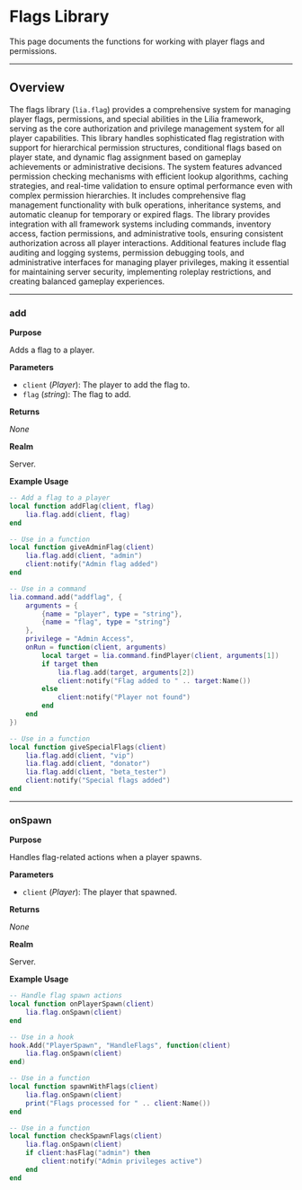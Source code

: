 # Flags Library

This page documents the functions for working with player flags and permissions.

---

## Overview

The flags library (`lia.flag`) provides a comprehensive system for managing player flags, permissions, and special abilities in the Lilia framework, serving as the core authorization and privilege management system for all player capabilities. This library handles sophisticated flag registration with support for hierarchical permission structures, conditional flags based on player state, and dynamic flag assignment based on gameplay achievements or administrative decisions. The system features advanced permission checking mechanisms with efficient lookup algorithms, caching strategies, and real-time validation to ensure optimal performance even with complex permission hierarchies. It includes comprehensive flag management functionality with bulk operations, inheritance systems, and automatic cleanup for temporary or expired flags. The library provides integration with all framework systems including commands, inventory access, faction permissions, and administrative tools, ensuring consistent authorization across all player interactions. Additional features include flag auditing and logging systems, permission debugging tools, and administrative interfaces for managing player privileges, making it essential for maintaining server security, implementing roleplay restrictions, and creating balanced gameplay experiences.

---

### add

**Purpose**

Adds a flag to a player.

**Parameters**

* `client` (*Player*): The player to add the flag to.
* `flag` (*string*): The flag to add.

**Returns**

*None*

**Realm**

Server.

**Example Usage**

```lua
-- Add a flag to a player
local function addFlag(client, flag)
    lia.flag.add(client, flag)
end

-- Use in a function
local function giveAdminFlag(client)
    lia.flag.add(client, "admin")
    client:notify("Admin flag added")
end

-- Use in a command
lia.command.add("addflag", {
    arguments = {
        {name = "player", type = "string"},
        {name = "flag", type = "string"}
    },
    privilege = "Admin Access",
    onRun = function(client, arguments)
        local target = lia.command.findPlayer(client, arguments[1])
        if target then
            lia.flag.add(target, arguments[2])
            client:notify("Flag added to " .. target:Name())
        else
            client:notify("Player not found")
        end
    end
})

-- Use in a function
local function giveSpecialFlags(client)
    lia.flag.add(client, "vip")
    lia.flag.add(client, "donator")
    lia.flag.add(client, "beta_tester")
    client:notify("Special flags added")
end
```

---

### onSpawn

**Purpose**

Handles flag-related actions when a player spawns.

**Parameters**

* `client` (*Player*): The player that spawned.

**Returns**

*None*

**Realm**

Server.

**Example Usage**

```lua
-- Handle flag spawn actions
local function onPlayerSpawn(client)
    lia.flag.onSpawn(client)
end

-- Use in a hook
hook.Add("PlayerSpawn", "HandleFlags", function(client)
    lia.flag.onSpawn(client)
end)

-- Use in a function
local function spawnWithFlags(client)
    lia.flag.onSpawn(client)
    print("Flags processed for " .. client:Name())
end

-- Use in a function
local function checkSpawnFlags(client)
    lia.flag.onSpawn(client)
    if client:hasFlag("admin") then
        client:notify("Admin privileges active")
    end
end
```








